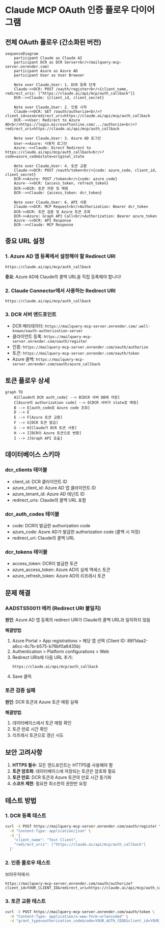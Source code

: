 # Claude MCP OAuth 인증 플로우 다이어그램

## 전체 OAuth 플로우 (간소화된 버전)

```mermaid
sequenceDiagram
    participant Claude as Claude AI
    participant DCR as DCR Server<br/>(mailquery-mcp-server.onrender.com)
    participant Azure as Azure AD
    participant User as User Browser

    Note over Claude,User: 1. DCR 등록 단계
    Claude->>DCR: POST /oauth/register<br/>{client_name, redirect_uris: ["https://claude.ai/api/mcp/auth_callback"]}
    DCR-->>Claude: {client_id, client_secret}

    Note over Claude,User: 2. 인증 시작
    Claude->>DCR: GET /oauth/authorize<br/>?client_id=xxx&redirect_uri=https://claude.ai/api/mcp/auth_callback
    DCR-->>User: Redirect to Azure AD<br/>https://login.microsoftonline.com/.../authorize<br/>?redirect_uri=https://claude.ai/api/mcp/auth_callback

    Note over Claude,User: 3. Azure AD 로그인
    User->>Azure: 사용자 로그인
    Azure-->>Claude: Direct Redirect to https://claude.ai/api/mcp/auth_callback<br/>?code=azure_code&state=original_state

    Note over Claude,User: 4. 토큰 교환
    Claude->>DCR: POST /oauth/token<br/>{code: azure_code, client_id, client_secret}
    DCR->>Azure: POST /token<br/>{code: azure_code}
    Azure-->>DCR: {access_token, refresh_token}
    DCR->>DCR: 토큰 저장 및 매핑
    DCR-->>Claude: {access_token: dcr_token}

    Note over Claude,User: 6. API 사용
    Claude->>DCR: MCP Request<br/>Authorization: Bearer dcr_token
    DCR->>DCR: 토큰 검증 및 Azure 토큰 조회
    DCR->>Azure: Graph API Call<br/>Authorization: Bearer azure_token
    Azure-->>DCR: API Response
    DCR-->>Claude: MCP Response
```

## 중요 URL 설정

### 1. Azure AD 앱 등록에서 설정해야 할 Redirect URI
```
https://claude.ai/api/mcp/auth_callback
```
**중요**: Azure AD에 Claude의 콜백 URL을 직접 등록해야 합니다!

### 2. Claude Connector에서 사용하는 Redirect URI
```
https://claude.ai/api/mcp/auth_callback
```

### 3. DCR 서버 엔드포인트
- DCR 메타데이터: `https://mailquery-mcp-server.onrender.com/.well-known/oauth-authorization-server`
- 클라이언트 등록: `https://mailquery-mcp-server.onrender.com/oauth/register`
- 인증: `https://mailquery-mcp-server.onrender.com/oauth/authorize`
- 토큰: `https://mailquery-mcp-server.onrender.com/oauth/token`
- Azure 콜백: `https://mailquery-mcp-server.onrender.com/oauth/azure_callback`

## 토큰 플로우 상세

```mermaid
graph TD
    A[Claude의 DCR auth_code] --> B[DCR 서버 DB에 저장]
    C[Azure의 authorization code] --> D[DCR 서버가 state로 매핑]
    B --> E[auth_code로 Azure code 조회]
    D --> E
    E --> F[Azure 토큰 교환]
    F --> G[DCR 토큰 발급]
    G --> H[Claude가 DCR 토큰 사용]
    H --> I[DCR이 Azure 토큰으로 변환]
    I --> J[Graph API 호출]
```

## 데이터베이스 스키마

### dcr_clients 테이블
- client_id: DCR 클라이언트 ID
- azure_client_id: Azure AD 앱 클라이언트 ID
- azure_tenant_id: Azure AD 테넌트 ID
- redirect_uris: Claude의 콜백 URL 포함

### dcr_auth_codes 테이블
- code: DCR이 발급한 authorization code
- azure_code: Azure AD가 발급한 authorization code (콜백 시 저장)
- redirect_uri: Claude의 콜백 URL

### dcr_tokens 테이블
- access_token: DCR이 발급한 토큰
- azure_access_token: Azure AD의 실제 액세스 토큰
- azure_refresh_token: Azure AD의 리프레시 토큰

## 문제 해결

### AADSTS50011 에러 (Redirect URI 불일치)
**원인**: Azure AD 앱 등록의 redirect URI가 Claude의 콜백 URL과 일치하지 않음

**해결방법**:
1. Azure Portal > App registrations > 해당 앱 선택 (Client ID: 88f1daa2-a6cc-4c7b-b575-b76bf0a6435b)
2. Authentication > Platform configurations > Web
3. Redirect URIs에 다음 URL 추가:
   ```
   https://claude.ai/api/mcp/auth_callback
   ```
4. Save 클릭

### 토큰 검증 실패
**원인**: DCR 토큰과 Azure 토큰 매핑 실패

**해결방법**:
1. 데이터베이스에서 토큰 매핑 확인
2. 토큰 만료 시간 확인
3. 리프레시 토큰으로 갱신 시도

## 보안 고려사항

1. **HTTPS 필수**: 모든 엔드포인트는 HTTPS를 사용해야 함
2. **토큰 암호화**: 데이터베이스에 저장되는 토큰은 암호화 필요
3. **토큰 만료**: DCR 토큰과 Azure 토큰의 만료 시간 동기화
4. **스코프 제한**: 필요한 최소한의 권한만 요청

## 테스트 방법

### 1. DCR 등록 테스트
```bash
curl -X POST https://mailquery-mcp-server.onrender.com/oauth/register \
  -H "Content-Type: application/json" \
  -d '{
    "client_name": "Test Client",
    "redirect_uris": ["https://claude.ai/api/mcp/auth_callback"]
  }'
```

### 2. 인증 플로우 테스트
브라우저에서:
```
https://mailquery-mcp-server.onrender.com/oauth/authorize?client_id=YOUR_CLIENT_ID&redirect_uri=https://claude.ai/api/mcp/auth_callback&response_type=code&scope=User.Read%20Mail.Read
```

### 3. 토큰 교환 테스트
```bash
curl -X POST https://mailquery-mcp-server.onrender.com/oauth/token \
  -H "Content-Type: application/x-www-form-urlencoded" \
  -d "grant_type=authorization_code&code=YOUR_AUTH_CODE&client_id=YOUR_CLIENT_ID&client_secret=YOUR_CLIENT_SECRET&redirect_uri=https://claude.ai/api/mcp/auth_callback"
```